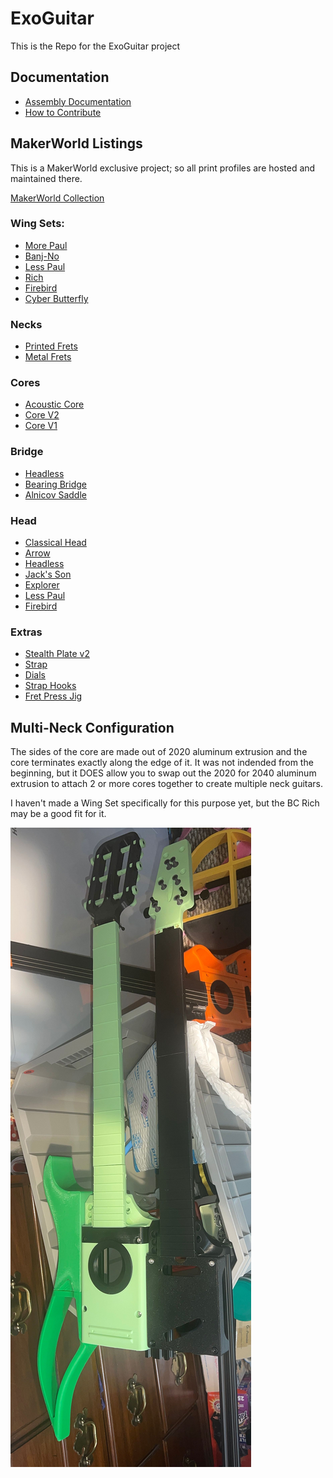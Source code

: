# ExoGuitar
This is the Repo for the ExoGuitar project

## Documentation

- [Assembly Documentation](./ASSEMBLY.md)
- [How to Contribute](./CONTRIBUTING.md)

## MakerWorld Listings

This is a MakerWorld exclusive project; so all print profiles are hosted and maintained there.

[MakerWorld Collection](https://makerworld.com/en/collections/4170197-exoguitar)

### Wing Sets:
- [More Paul](https://makerworld.com/en/models/1162982-exoguitar-wings-more-paul)
- [Banj-No](https://makerworld.com/en/models/1158493-exoguitar-wings-banj-no)
- [Less Paul](https://makerworld.com/en/models/1158385-exoguitar-wings-less-paul)
- [Rich](https://makerworld.com/en/models/1078060-exoguitar-wings-rich)
- [Firebird](https://makerworld.com/en/models/988586-exoguitar-wings-firebird)
- [Cyber Butterfly](https://makerworld.com/en/models/946179-exoguitar-cyber-butterfly-wings)

### Necks
- [Printed Frets](https://makerworld.com/en/models/1158373-exoguitar-neck-printed-frets)
- [Metal Frets](https://makerworld.com/en/models/977913-exoguitar-neck)

### Cores
- [Acoustic Core](https://makerworld.com/en/models/1155233-exoguitar-acoustic-core)
- [Core V2](https://makerworld.com/en/models/981210-exoguitar-core-v2)
- [Core V1](https://makerworld.com/en/models/887441-exoguitar-core)

### Bridge
- [Headless](https://makerworld.com/en/models/988538-exoguitar-headless-bridge-plate)
- [Bearing Bridge](https://makerworld.com/en/models/969432-exoguitar-bearing-bridge)
- [Alnicov Saddle](https://makerworld.com/en/models/946216-exoguitar-bridge-alnicov-saddle-headless)

### Head
- [Classical Head](https://makerworld.com/en/models/1158327-exoguitar-classical-head-printed-tuners)
- [Arrow](https://makerworld.com/en/models/977949-exoguitar-head)
- [Headless](https://makerworld.com/en/models/977972-exoguitar-headless-adjustable-nut)
- [Jack's Son](https://makerworld.com/en/models/1223137-exoguitar-head-jack-s-son)
- [Explorer](https://makerworld.com/en/models/1242688-exoguitar-head-explorer)
- [Less Paul](https://makerworld.com/en/models/1242379-exoguitar-head-less-paul)
- [Firebird](https://makerworld.com/en/models/1242697-exoguitar-head-firebird)

### Extras 
- [Stealth Plate v2](https://makerworld.com/en/models/946400-exoguitar-stealth-plate-v2)
- [Strap](https://makerworld.com/en/models/1154218-exoguitar-strap)
- [Dials](https://makerworld.com/en/models/946440-exoguitar-spiral-dials-and-switch)
- [Strap Hooks](https://makerworld.com/en/models/965746-exoguitar-strap-hooks-wall-mount)
- [Fret Press Jig](https://makerworld.com/en/models/965720-exoguitar-fret-press-jig)

## Multi-Neck Configuration

The sides of the core are made out of 2020 aluminum extrusion and the core terminates exactly along the edge of it.  It was not indended from the beginning, but it DOES allow you to swap out the 2020 for 2040 aluminum extrusion to attach 2 or more cores together to create multiple neck guitars. 

I haven't made a Wing Set specifically for this purpose yet, but the BC Rich may be a good fit for it.  

![Proof of Concept](./pictures/MultiNeck.JPEG)